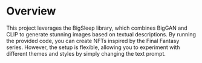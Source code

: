 # Overview
This project leverages the BigSleep library, which combines BigGAN and CLIP to generate stunning images based on textual descriptions. By running the provided code, you can create NFTs inspired by the Final Fantasy series. However, the setup is flexible, allowing you to experiment with different themes and styles by simply changing the text prompt.
